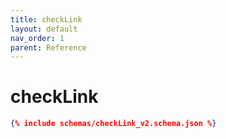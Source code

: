 ```yaml
---
title: checkLink
layout: default
nav_order: 1
parent: Reference
---
```


# checkLink

```json
{% include schemas/checkLink_v2.schema.json %}
```